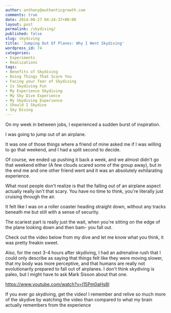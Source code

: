 ```yaml
---
author: anthony@authenticgrowth.com
comments: true
date: 2014-08-27 04:24:37+00:00
layout: post
permalink: /skydiving/
published: false
slug: skydiving
title: 'Jumping Out Of Planes: Why I Went Skydiving'
wordpress_id: 74
categories:
- Experiments
- Realizations
tags:
- Benefits of Skydiving
- Doing Things That Scare You
- Facing your fear of Skydiving
- Is Skydiving Fun
- My Experience Skydiving
- My Sky Dive Experience
- My Skydiving Experience
- Should I Skydive
- Sky Diving
---
```


On my week in between jobs, I experienced a sudden burst of inspiration.

I was going to jump out of an airplane.

It was one of those things where a friend of mine asked me if I was willing to go that weekend, and I had a split second to decide.

Of course, we ended up pushing it back a week, and we almost didn't go that weekend either (A few clouds scared some of the group away), but in the end me and one other friend went and it was an absolutely exhilarating experience.

What most people don't realize is that the falling out of an airplane aspect actually really isn't that scary. You have no time to think, you're literally just cruising through the air.

It felt like I was on a roller coaster heading straight down, without any tracks beneath me but still with a sense of security.

The scariest part is really just the wait, when you're sitting on the edge of the plane looking down and then bam- you fall out.

Check out the video below from my dive and let me know what you think, it was pretty freakin sweet.

Also, for the next 3-4 hours after skydiving, I had an adrenaline rush that I could only describe as saying that things felt like they were moving slower, that my body was more perceptive, and that humans are really not evolutionarily prepared to fall out of airplanes. I don't think skydiving is paleo, but I might have to ask Mark Sisson about that one.

https://www.youtube.com/watch?v=l15Pm0aHs8I

If you ever go skydiving, get the video! I remember and relive so much more of the skydive by watching the video than compared to what my brain actually remembers from the experience

